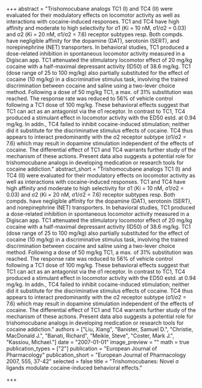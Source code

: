 +++
abstract = "Trishomocubane analogs TC1 (I) and TC4 (II) were evaluated for their modulatory effects on locomotor activity as well as interactions with cocaine-induced responses.  TC1 and TC4 have high affinity and moderate to high selectivity for σ1 (Ki = 10 nM, σ1/σ2 = 0.03) and σ2 (Ki = 20 nM, σ1/σ2 = 7.6) receptor subtypes resp.  Both compds. have negligible affinity for the dopamine (DAT), serotonin (SERT), and norepinephrine (NET) transporters.  In behavioral studies, TC1 produced a dose-related inhibition in spontaneous locomotor activity measured in a Digiscan app.  TC1 attenuated the stimulatory locomotor effect of 20 mg/kg cocaine with a half-maximal depressant activity (ID50) of 38.6 mg/kg.  TC1 (dose range of 25 to 100 mg/kg) also partially substituted for the effect of cocaine (10 mg/kg) in a discriminative stimulus task, involving the trained discrimination between cocaine and saline using a two-lever choice method.  Following a dose of 50 mg/kg TC1, a max. of 31% substitution was reached.  The response rate was reduced to 56% of vehicle control following a TC1 dose of 100 mg/kg.  These behavioral effects suggest that TC1 can act as an antagonist via the σ1 receptor.  In contrast to TC1, TC4 produced a stimulant effect in locomotor activity with the ED50 estd. at 0.94 mg/kg.  In addn., TC4 failed to inhibit cocaine-induced stimulation; neither did it substitute for the discriminative stimulus effects of cocaine.  TC4 thus appears to interact predominantly with the σ2 receptor subtype (σ1/σ2 = 7.6) which may result in dopamine stimulation independent of the effects of cocaine.  The differential effect of TC1 and TC4 warrants further study of the mechanism of these actions.  Present data also suggests a potential role for trishomocubane analogs in developing medication or research tools for cocaine addiction."
abstract_short = "Trishomocubane analogs TC1 (I) and TC4 (II) were evaluated for their modulatory effects on locomotor activity as well as interactions with cocaine-induced responses.  TC1 and TC4 have high affinity and moderate to high selectivity for σ1 (Ki = 10 nM, σ1/σ2 = 0.03) and σ2 (Ki = 20 nM, σ1/σ2 = 7.6) receptor subtypes resp.  Both compds. have negligible affinity for the dopamine (DAT), serotonin (SERT), and norepinephrine (NET) transporters.  In behavioral studies, TC1 produced a dose-related inhibition in spontaneous locomotor activity measured in a Digiscan app.  TC1 attenuated the stimulatory locomotor effect of 20 mg/kg cocaine with a half-maximal depressant activity (ID50) of 38.6 mg/kg.  TC1 (dose range of 25 to 100 mg/kg) also partially substituted for the effect of cocaine (10 mg/kg) in a discriminative stimulus task, involving the trained discrimination between cocaine and saline using a two-lever choice method.  Following a dose of 50 mg/kg TC1, a max. of 31% substitution was reached.  The response rate was reduced to 56% of vehicle control following a TC1 dose of 100 mg/kg.  These behavioral effects suggest that TC1 can act as an antagonist via the σ1 receptor.  In contrast to TC1, TC4 produced a stimulant effect in locomotor activity with the ED50 estd. at 0.94 mg/kg.  In addn., TC4 failed to inhibit cocaine-induced stimulation; neither did it substitute for the discriminative stimulus effects of cocaine.  TC4 thus appears to interact predominantly with the σ2 receptor subtype (σ1/σ2 = 7.6) which may result in dopamine stimulation independent of the effects of cocaine.  The differential effect of TC1 and TC4 warrants further study of the mechanism of these actions.  Present data also suggests a potential role for trishomocubane analogs in developing medication or research tools for cocaine addiction."
authors = ["Liu, Xiang", "Banister, Samuel D.", "Christie, MacDonald J.", "Banati, Richard", "Meikle, Steve", "Coster, Mark J.", "Kassiou, Michael."]
date = "2007-01-01"
image_preview = ""
math = true
publication_types = ["2"]
publication = "European Journal of Pharmacology"
publication_short = "European Journal of Pharmacology 2007, 555, 37-42"
selected = false
title = "Trishomocubanes: Novel σ ligands modulate cocaine-induced behavioral effects."


+++
